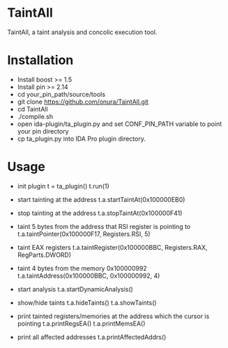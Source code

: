# TaintAll
TaintAll, a taint analysis and concolic execution tool.

# Installation
- Install boost >= 1.5
- Install pin >= 2.14
- cd your_pin_path/source/tools
- git clone https://github.com/onura/TaintAll.git
- cd TaintAll
- ./compile.sh
- open ida-plugin/ta_plugin.py and set CONF_PIN_PATH variable to point your pin directory 
- cp ta_plugin.py into IDA Pro plugin directory.


# Usage
- init plugin
t = ta_plugin()
t.run(1)

- start tainting at the address
t.a.startTaintAt(0x100000EB0)

- stop tainting at the address
t.a.stopTaintAt(0x100000F41)

- taint 5 bytes from the address that RSI register is pointing to
t.a.taintPointer(0x100000F17, Registers.RSI, 5)

- taint EAX registers
t.a.taintRegister(0x100000BBC, Registers.RAX, RegParts.DWORD)

- taint 4 bytes from the memory 0x100000992
t.a.taintAddress(0x100000BBC, 0x100000992, 4)

- start analysis
t.a.startDynamicAnalysis()

- show/hide taints
t.a.hideTaints()
t.a.showTaints()

- print tainted registers/memories at the address which the cursor is pointing
t.a.printRegsEA()
t.a.printMemsEA()

- print all affected addresses
t.a.printAffectedAddrs()
